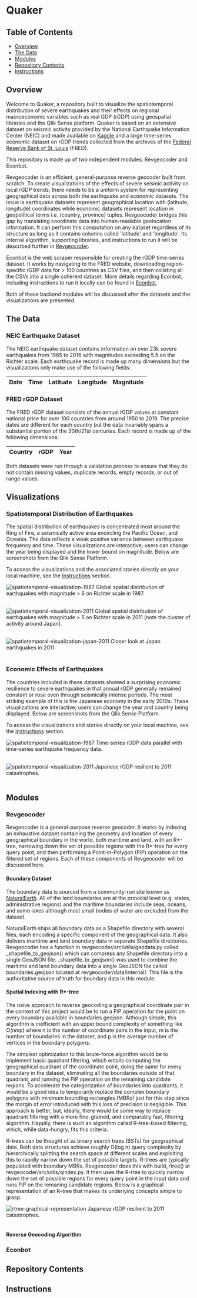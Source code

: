 # Quaker

## Table of Contents
- [Overview](#overview)
- [The Data](#the-data)
- [Modules](#modules)
- [Repository Contents](#repository-contents)
- [Instructions](#instructions)

## Overview
Welcome to Quaker, a repository built to visualize the spatiotemporal distribution of severe earthquakes and their effects on regional macroeconomic variables such as real GDP (rGDP) using geospatial libraries and the Qlik Sense platform. Quaker is based on an extensive dataset on seismic activity provided by the National Earthquake Information Center (NEIC) and made available on [Kaggle](https://www.kaggle.com/datasets/usgs/earthquake-database) and a large time-series economic dataset on rGDP trends collected from the archives of the [Federal Reserve Bank of St. Louis](https://fred.stlouisfed.org/) (FRED). 

This repository is made up of two independent modules: Revgeocoder and Econbot. 

Revgeocoder is an efficient, general-purpose reverse geocoder built from scratch. To create visualizations of the effects of severe seismic activity on local rGDP trends, there needs to be a uniform system for representing geographical data across both the earthquake and economic datasets. The issue is earthquake datasets represent geographical location with (latitude, longitude) coordinates while economic datasets represent location in geopolitical terms i.e. (country, province) tuples. Revgeocoder bridges this gap by translating coordinate data into human-readable geolocation information. It can perform this computation on any dataset regardless of its structure as long as it contains columns called 'latitude' and 'longitude'. Its internal algorithm, supporting libraries, and instructions to run it will be described further in [Revgeocoder](#revgeocoder).

Econbot is the web scraper responsible for creating the rGDP time-series dataset. It works by navigating to the FRED website, downloading region-specific rGDP data for > 100 countries as CSV files, and then collating all the CSVs into a single coherent dataset. More details regarding Econbot, including instructions to run it locally can be found in [Econbot](#econbot).

Both of these backend modules will be discussed after the datasets and the visualizations are presented.

## The Data

### NEIC Earthquake Dataset
The NEIC earthquake dataset contains information on over 23k severe earthquakes from 1965 to 2016 with magnitudes exceeding 5.5 on the Richter scale. Each earthquake record is made up many dimensions but the visualizations only make use of the following fields:

| Date | Time | Latitude | Longitude | Magnitude |
| ---- | ---- | -------- | --------- | --------- |


### FRED rGDP Dataset
The FRED rGDP dataset consists of the annual rGDP values at constant national price for over 100 countries from around 1950 to 2019. The precise dates are different for each country but the data invariably spans a substantial portion of the 20th/21st centuries. Each record is made up of the following dimensions:
 
| Country | rGDP | Year | 
| ------- | ---- | ---- |

Both datasets were run through a validation process to ensure that they do not contain missing values, duplicate records, empty records, or out of range values. 

## Visualizations

### Spatiotemporal Distribution of Earthquakes
The spatial distribution of earthquakes is concentrated most around the Ring of Fire, a seismically active area encircling the Pacific Ocean, and Oceania. The data reflects a weak positive variance between earthquake frequency and time. These visualizations are interactive; users can change the year being displayed and the lower bound on magnitude. Below are screenshots from the Qlik Sense Platform. 

To access the visualizations and the associated stories directly on your local machine, see the [Instructions](#instructions) section.

![spatiotemporal-visualization-1987](https://github.com/meyassu/quaker/raw/main/documentation/img/earthquake_st_distribution.png?raw=true)
Global spatial distribution of earthquakes with magnitude > 6 on Richter scale in 1987.<br><br>

![spatiotemporal-visualization-2011](https://github.com/meyassu/quaker/raw/main/documentation/img/earthquake_st_distribution_2011.png?raw=true)
Global spatial distribution of earthquakes with magnitude > 5 on Richter scale in 2011 (note the cluster of activity around Japan).<br><br>

![spatiotemporal-visualization-japan-2011](https://github.com/meyassu/quaker/raw/main/documentation/img/earthquake_japan_2011.png?raw=true)
Closer look at Japan earthquakes in 2011.<br><br>


### Economic Effects of Earthquakes 
The countries included in these datasets showed a surprising economic resilience to severe earthquakes in that annual rGDP generally remained constant or rose even through seismically intense periods. The most striking example of this is the Japanese economy in the early 2010s.  These visualizations are interactive; users can change the year and country being displayed. Below are screenshots from the Qlik Sense Platform. 

To access the visualizations and stories directly on your local machine, see the [Instructions](#instructions) section.

![spatiotemporal-visualization-1987](https://github.com/meyassu/quaker/raw/main/documentation/img/earthquakes_rgdp.png?raw=true)
Time-series rGDP data parallel with time-series earthquake frequency data.<br><br>

![spatiotemporal-visualization-2011](https://github.com/meyassu/quaker/raw/main/documentation/img/earthquakes_rgdp_japan.png?raw=true)
Japanese rGDP resilient to 2011 catastrophes.<br><br>

## Modules

### Revgeocoder
Revgeocoder is a general-purpose reverse geocoder. It works by indexing an exhaustive dataset containing the geometry and location of every geographical boundary in the world, both maritime and land, with an R*-tree, narrowing down the set of possible regions with the R*-tree for every query point, and then performing a Point-in-Polygon (PiP) operation on the filtered set of regions. Each of these components of Revgeocoder will be discussed here.

#### Boundary Dataset
The boundary data is sourced from a community-run site known as [NaturalEarth](https://www.naturalearthdata.com/downloads/). All of the land boundaries are at the provicial level (e.g. states, administrative regions) and the maritime boundaries include seas, oceans, and some lakes although most small bodies of water are excluded from the dataset.

NaturalEarth ships all boundary data as a Shapefile directory with several files, each encoding a specific component of the geographical data. It also delivers maritime and land boundary data in separate Shapefile directories. Revgeocoder has a function in revgeocoder/src/utils/geodata.py called _shapefile_to_geojson() which can compress any Shapefile directory into a single GeoJSON file. _shapefile_to_geojson() was used to combine the maritime and land boundary data into a single GeoJSON file called boundaries.geojson located at revgeocoder/data/internal/. This file is the authoritative source of truth for boundary data in this module.

#### Spatial Indexing with R*-tree
The naive approach to reverse geocoding a geographical coordinate pair in the context of this project would be to run a PiP operation for the point on every boundary available in boundaries.geojson. Although simple, this algorithm is inefficient with an upper bound complexity of something like O(n*m*p) where n is the number of coordinate pairs in the input, m is the number of boundaries in the dataset, and p is the average number of vertices in the boundary polygons.

The simplest optimization to this brute-force algorithm would be to implement basic quadrant filtering, which entails computing the geographical quadrant of the coordinate point, doing the same for every boundary in the dataset, eliminating all the boundaries outside of that quadrant, and running the PiP operation on the remaining candidate regions. To accelerate the categorization of boundaries into quadrants, it would be a good idea to temporarily replace the complex boundary polygons with minimum bounding rectangles (MBRs) just for this step since the margin of error introduced with this loss of precision is negligible. This approach is better, but, ideally, there would be some way to replace quadrant filtering with a more fine-grained, and comparably fast, filtering algorithm. Happily, there is such an algorithm called R-tree-based filtering, which, while data-hungry, fits this criteria.

R-trees can be thought of as binary search trees (BSTs) for geographical data. Both data structures achieve roughly O(log n) query complexity by hierarchically splitting the search space at different scales and exploiting this to rapidly narrow down the set of possible targets. R-trees are typically populated with boundary MBRs. Revgeocoder does this with build_rtree() at revgeocoder/src/utils/qindex.py. It then uses the R-tree to quickly narrow down the set of possible regions for every query point in the input data and runs PiP on the remaning candidate regions. Below is a graphical representation of an R-tree that makes its underlying concepts simple to grasp.

![rtree-graphical-representation](https://github.com/meyassu/quaker/raw/main/documentation/img/rtree.png?raw=true)
Japanese rGDP resilient to 2011 catastrophes.<br><br>

#### Reverse Geocoding Algorithm


### Econbot


## Repository Contents


## Instructions